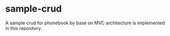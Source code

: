 # sample-crud
 A sample crud for phonebook by base on MVC architecture is implemented in this repository. 
